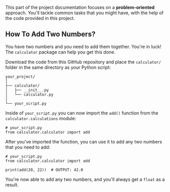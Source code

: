 This part of the project documentation focuses on a
**problem-oriented** approach. You'll tackle common
tasks that you might have, with the help of the code
provided in this project.

## How To Add Two Numbers?

You have two numbers and you need to add them together.
You're in luck! The `calculator` package can help you
get this done.

Download the code from this GitHub repository and place
the `calculator/` folder in the same directory as your
Python script:

    your_project/
    │
    ├── calculator/
    │   ├── __init__.py
    │   └── calculator.py
    │
    └── your_script.py

Inside of `your_script.py` you can now import the
`add()` function from the `calculator.calculations`
module:

    # your_script.py
    from calculator.calculator import add

After you've imported the function, you can use it
to add any two numbers that you need to add:

    # your_script.py
    from calculator.calculator import add

    print(add(20, 22))  # OUTPUT: 42.0

You're now able to add any two numbers, and you'll
always get a `float` as a result.